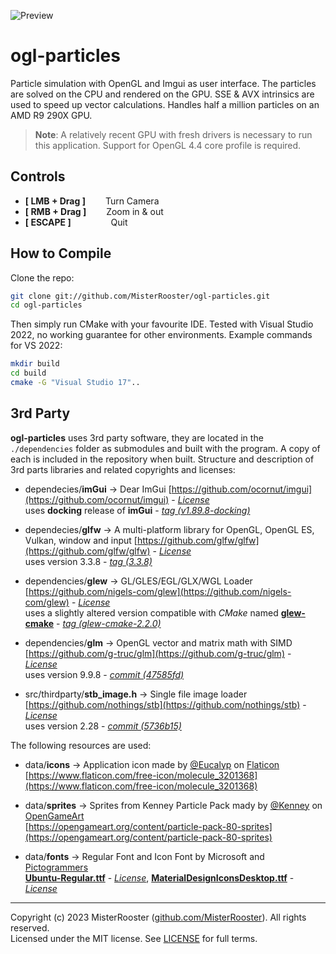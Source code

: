 ![Preview](preview.gif)

# ogl-particles

Particle simulation with OpenGL and Imgui as user interface.
The particles are solved on the CPU and rendered on the GPU.
SSE & AVX intrinsics are used to speed up vector calculations.
Handles half a million particles on an AMD R9 290X GPU.

> **Note**:
A relatively recent GPU with fresh drivers is necessary to run this application. Support for OpenGL 4.4 core profile is required. 

## Controls

 + **[ LMB + Drag ]** &emsp;&emsp;Turn Camera
 + **[ RMB + Drag ]** &emsp;&emsp;Zoom in & out
 + **[ ESCAPE ]** &emsp;&emsp;&emsp;&emsp;&nbsp;Quit

## How to Compile
Clone the repo:
```bash
git clone git://github.com/MisterRooster/ogl-particles.git
cd ogl-particles 
```

Then simply run CMake with your favourite IDE. Tested with Visual Studio 2022,
no working guarantee for other environments.
Example commands for VS 2022:
```bash
mkdir build
cd build
cmake -G "Visual Studio 17"..
```

## 3rd Party

**ogl-particles** uses 3rd party software, they are located in the `./dependencies` folder as submodules and built with the program. A copy of each is included in the repository when built.
Structure and description of 3rd parts libraries and related copyrights and licenses:

 - dependecies/**imGui** → Dear ImGui
[https://github.com/ocornut/imgui](https://github.com/ocornut/imgui) - [*License*](https://github.com/ocornut/imgui/blob/v1.89.8-docking/LICENSE.txt)<br>
uses **docking** release of **imGui** - [*tag (v1.89.8-docking)*](https://github.com/ocornut/imgui/tree/v1.89.8-docking)

- dependecies/**glfw** → A multi-platform library for OpenGL, OpenGL ES, Vulkan, window and input
 [https://github.com/glfw/glfw](https://github.com/glfw/glfw) - [*License*](https://github.com/glfw/glfw/blob/3.3.8/LICENSE.md)<br>
uses version 3.3.8 - [*tag (3.3.8)*](https://github.com/glfw/glfw/tree/3.3.8)

- dependencies/**glew** → GL/GLES/EGL/GLX/WGL Loader
[https://github.com/nigels-com/glew](https://github.com/nigels-com/glew) - [*License*](https://github.com/nigels-com/glew/blob/glew-2.2.0/LICENSE.txt)<br>
uses a slightly altered version compatible with *CMake* named [**glew-cmake**](https://github.com/Perlmint/glew-cmake) - [*tag (glew-cmake-2.2.0)*](https://github.com/Perlmint/glew-cmake/tree/glew-cmake-2.2.0)

- dependencies/**glm** → OpenGL vector and matrix math with SIMD
[https://github.com/g-truc/glm](https://github.com/g-truc/glm) - [*License*](https://github.com/g-truc/glm/blob/47585fde0c49fa77a2bf2fb1d2ead06999fd4b6e/copying.txt)<br>
uses version 9.9.8 - [*commit (47585fd)*](https://github.com/g-truc/glm/tree/47585fde0c49fa77a2bf2fb1d2ead06999fd4b6e)

- src/thirdparty/**stb_image.h** → Single file image loader
[https://github.com/nothings/stb](https://github.com/nothings/stb) - [*License*](https://github.com/nothings/stb/blob/5736b15f7ea0ffb08dd38af21067c314d6a3aae9/LICENSE)<br>
uses version 2.28 - [*commit (5736b15)*](https://github.com/nothings/stb/tree/5736b15f7ea0ffb08dd38af21067c314d6a3aae9)

The following resources are used:

 - data/**icons** → Application icon made by [@Eucalyp](https://www.flaticon.com/authors/eucalyp) on
 [Flaticon](https://www.flaticon.com/free-icons/element)<br>
 [https://www.flaticon.com/free-icon/molecule_3201368](https://www.flaticon.com/free-icon/molecule_3201368)

 - data/**sprites** → Sprites from Kenney Particle Pack mady by [@Kenney](https://opengameart.org/users/kenney) on
 [OpenGameArt](https://opengameart.org/)<br>
 [https://opengameart.org/content/particle-pack-80-sprites](https://opengameart.org/content/particle-pack-80-sprites)

- data/**fonts** → Regular Font and Icon Font by Microsoft and [Pictogrammers](https://pictogrammers.com/) <br>
[**Ubuntu-Regular.ttf**](https://fonts.google.com/specimen/Ubuntu) - [*License*](https://ubuntu.com/legal/font-licence), 
[**MaterialDesignIconsDesktop.ttf**](https://github.com/Templarian/MaterialDesign-Font) - [*License*](https://pictogrammers.com/docs/general/license/)

-----
Copyright (c) 2023 MisterRooster ([github.com/MisterRooster](https://github.com/MisterRooster)). All rights reserved.  
Licensed under the MIT license. See [LICENSE](LICENSE) for full terms.
